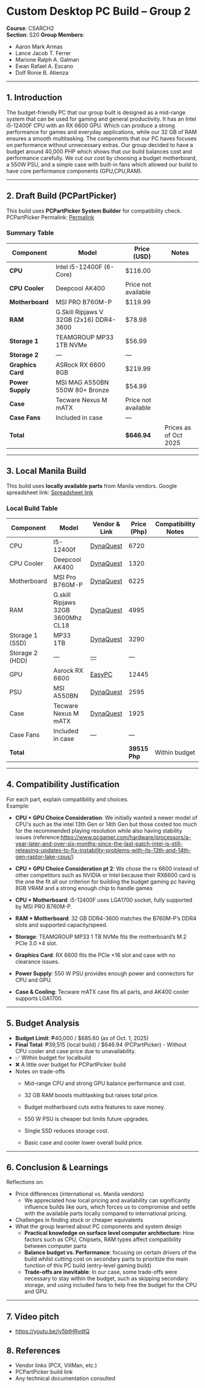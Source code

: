 # Custom Desktop PC Build – Group 2

**Course**: CSARCH2  
**Section**: S20 
**Group Members**:  
- Aaron Mark Armas 
- Lance Jacob T. Ferrer
- Marione Ralph A. Galman  
- Ewan Rafael A. Escano
- Dolf Ronie B. Atienza  

---

## 1. Introduction


The budget-friendly PC that our group built is designed as a mid-range system that can be used for gaming and general productivity. It has an Intel i5-12400F CPU with an RX 6600 GPU. Which can produce a strong performance for games and everyday applications, while our 32 GB of RAM ensures a smooth multitasking. The components that our PC haves focuses on performance without unnecessary extras.  Our group decided to have a budget around 40,000 PHP which shows that our build balances cost and performance carefully. We cut our cost by choosing a budget motherboard, a 550W PSU, and a simple case with built-in fans which allowed our build to have core performance components (GPU,CPU,RAM).

---

## 2. Draft Build (PCPartPicker)
This build uses **PCPartPicker System Builder** for compatibility check. 
PCPartPicker Permalink: [Permalink](https://pcpartpicker.com/list/hcPRcx)

### Summary Table 


| Component       | Model                          | Price (USD) | Notes                        |
|-----------------|--------------------------------|-------------------------|------------------------------|
| **CPU**        | Intel i5-12400F (6-Core)       | $116.00     |         |
| **CPU Cooler** | Deepcool AK400                 | Price not available                       |      |
| **Motherboard**| MSI PRO B760M-P          | $119.99        |       |
| **RAM**       | G.Skill Ripjaws V 32GB (2x16) DDR4-3600 | $78.98       |           |
| **Storage 1** | TEAMGROUP MP33 1TB NVMe        | $56.99     |    |
| **Storage 2** | —                              | —                       |                    |
| **Graphics Card** | ASRock RX 6600 8GB         | $219.99     |        |
| **Power Supply** | MSI MAG A550BN 550W 80+ Bronze | $54.99        |         |
| **Case**       | Tecware Nexus M mATX         | Price not available                       |       |
| **Case Fans**  | Included in case                              | —                       |                  |
| **Total**     |                                | **$646.94**  | Prices as of Oct 2025       |


---

## 3. Local Manila Build
This build uses **locally available parts** from Manila vendors.
Google spreadsheet link: [Spreadsheet link](https://docs.google.com/spreadsheets/d/1OK2ted-A25oSzMM9lTJzNA6FEq4Q1xWxSyJ0wyXetlU/edit?usp=sharing) 

### Local Build Table
| Component       | Model | Vendor & Link      | Price (Php) | Compatibility Notes                  |
|-----------------|-------|--------------------|-------------|--------------------------------------|
| CPU             | I5-12400f   | [DynaQuest]((https://dynaquestpc.com/products/intel-core-i5-12400f-processor-20m-cache-up-to-4-90-ghz-must-be-purchased-with-compatible-motherboard)) | 6720         | |
| CPU Cooler      | Deepcool AK400   | [DynaQuest](https://dynaquestpc.com/products/deepcool-ak400-air-cooler-r-ak400-bknnmn-g-1)    | 1320|                  |
| Motherboard     | MSI Pro B760M-P   | [DynaQuest](https://dynaquestpc.com/products/msi-pro-b760m-p-ddr4-lga1700-motherboard) | 6225         |                   |
| RAM             | G.skill Ripjaws 32GB 3600Mhz CL18   | [DynaQuest](https://dynaquestpc.com/products/gskill-ripjaws-v-32gb-2x16gb-ddr4-3600-f4-3600c18d-32gvk) | 4995         |                 |
| Storage 1 (SSD) | MP33 1TB   | [DynaQuest](https://dynaquestpc.com/products/team-group-mp33-m-2-1tb-2280-pcie-3-0-x4-nvme-1-3-3d-nand-internal-ssd-tm8fp6001t0c101) | 3290         |              |
| Storage 2 (HDD) | — | [— ](link)   | —      |                   |
| GPU             | Asrock RX 6600   | [EasyPC](https://easypc.com.ph/products/asrock-rx-6600-8g-challenger-d-8gb-128bit-gddr6-gaming-videocard)    | 12445         |   |
| PSU             | MSI A550BN   | [DynaQuest](https://dynaquestpc.com/products/msi-mag-a550bn-bronze-550w-80-power-supply?_pos=1&_psq=MAG+A55&_ss=e&_v=1.0)   | 2595         |                   |
| Case            | Tecware Nexus M mATX    | [DynaQuest](https://dynaquestpc.com/products/tecware-nexus-air-m2-black-mesh-tg-matx-3x120mm)    | 1925         |                  |
| Case Fans       | Included in case   |—      |    —       |                         |
| **Total**       |       |                    | **39515 Php** | Within budget                        |

---

## 4. Compatibility Justification
For each part, explain compatibility and choices.  
Example:  
- **CPU + GPU Choice Consideration**: We initially wanted a newer model of CPU's such as the intel 13th Gen or 14th Gen but those costed too much for the recommended playing resolution while also having stability issues (reference:https://www.pcgamer.com/hardware/processors/a-year-later-and-over-six-months-since-the-last-patch-intel-is-still-releasing-updates-to-fix-instability-problems-with-its-13th-and-14th-gen-raptor-lake-cpus/)
- **CPU + GPU Choice Consideration pt 2**: We chose the rx 6600 instead of other competitors such as NVIDIA or Intel because their RX6600 card is the one the fit all our criterion for building the budget gaming pc having 8GB VRAM and a strong enough chip to handle games
- **CPU + Motherboard**: i5-12400F uses LGA1700 socket, fully supported by MSI PRO B760M-P.

- **RAM + Motherboard**: 32 GB DDR4-3600 matches the B760M-P’s DDR4 slots and supported capacity/speed.

- **Storage**: TEAMGROUP MP33 1 TB NVMe fits the motherboard’s M.2 PCIe 3.0 ×4 slot.

- **Graphics Card**: RX 6600 fits the PCIe ×16 slot and case with no clearance issues.

- **Power Supply**: 550 W PSU provides enough power and connectors for CPU and GPU.

- **Case & Cooling**: Tecware mATX case fits all parts, and AK400 cooler supports LGA1700. 

---

## 5. Budget Analysis
- **Budget Limit**: ₱40,000 / $685.60 (as of Oct. 1, 2025)  
- **Final Total**: ₱39,515 (local build) / $646.94 (PCPartPicker) - Without CPU cooler and case price due to unavailability. 
- ✅ Within budget for localbuild   
-  ❌ A little over budget for PCPartPicker build  
- Notes on trade-offs 
    * Mid-range CPU and strong GPU balance performance and cost.

    * 32 GB RAM boosts multitasking but raises total price.

    * Budget motherboard cuts extra features to save money.

    * 550 W PSU is cheaper but limits future upgrades.

    * Single SSD reduces storage cost.

    * Basic case and cooler lower overall build price.

---

## 6. Conclusion & Learnings
Reflections on:  
- Price differences (international vs. Manila vendors)
  - We appreciated how local pricing and availability can significantly influence builds like ours, which forces us to compromise and settle with the available parts locally compared to international pricing.
- Challenges in finding stock or cheaper equivalents
- What the group learned about PC components and system design
  - **Practical knowledge on surface level computer architecture**: How factors such as CPU, Chipsets, RAM types affect compatibility between computer parts
  - **Balance budget vs. Performance**: focusing on certain drivers of the build whilst cutting cost on secondary parts to prioritize the main function of this PC build (entry-level gaming build)
  - **Trade-offs are inevitable**: In our case, some trade-offs were necessary to stay within the budget, such as skipping secondary storage, and using included fans to help free the budget for the CPU and GPU.


---
## 7. Video pitch
- https://youtu.be/iy5btHRvdtQ  

## 8. References
- Vendor links (PCX, VillMan, etc.)  
- PCPartPicker build link  
- Any technical documentation consulted  

